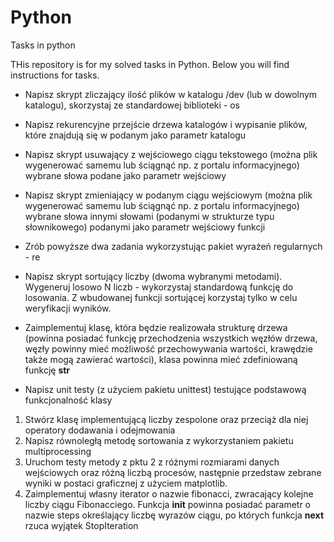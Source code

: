 # Python
Tasks in python

THis repository is for my solved tasks in Python. 
Below you will find instructions for tasks.

- Napisz skrypt zliczający ilość plików w katalogu /dev (lub w dowolnym katalogu), skorzystaj ze standardowej biblioteki - os
- Napisz rekurencyjne przejście drzewa katalogów i wypisanie plików, które znajdują się w podanym jako parametr katalogu

- Napisz skrypt usuwający z wejściowego ciągu tekstowego (można plik wygenerować samemu lub ściągnąć np. z portalu informacyjnego) wybrane słowa podane jako parametr wejściowy 
- Napisz skrypt zmieniający w podanym ciągu wejściowym (można plik wygenerować samemu lub ściągnąć np. z portalu informacyjnego) wybrane słowa innymi słowami (podanymi w strukturze typu słownikowego) podanymi jako parametr wejściowy funkcji 
- Zrób powyższe dwa zadania wykorzystując pakiet wyrażeń regularnych - re
- Napisz skrypt sortujący liczby (dwoma wybranymi metodami). Wygeneruj losowo N liczb - wykorzystaj standardową funkcję do losowania. Z wbudowanej funkcji sortującej korzystaj tylko w celu weryfikacji wyników. 

- Zaimplementuj klasę, która będzie realizowała strukturę drzewa (powinna posiadać funkcję przechodzenia wszystkich węzłów drzewa, węzły powinny mieć możliwość przechowywania wartości, krawędzie także mogą zawierać wartości), klasa powinna mieć zdefiniowaną funkcję __str__
- Napisz unit testy (z użyciem pakietu unittest) testujące podstawową funkcjonalność klasy
1.  Stwórz klasę implementującą liczby zespolone oraz przeciąż dla niej operatory dodawania i odejmowania
2. Napisz równoległą metodę sortowania z wykorzystaniem pakietu multiprocessing
3. Uruchom testy metody z pktu 2 z różnymi rozmiarami danych wejściowych oraz różną liczbą procesów, następnie przedstaw zebrane wyniki w postaci graficznej z użyciem matplotlib.
4. Zaimplementuj własny iterator o nazwie fibonacci, zwracający kolejne liczby ciągu Fibonacciego. Funkcja __init__ powinna posiadać parametr o nazwie steps określający liczbę wyrazów ciągu, po których funkcja  __next__  rzuca wyjątek StopIteration
